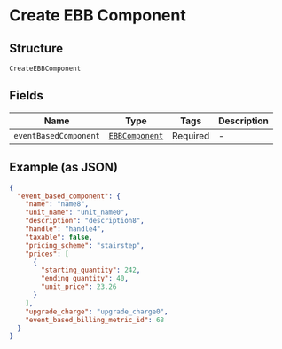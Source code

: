 
# Create EBB Component

## Structure

`CreateEBBComponent`

## Fields

| Name | Type | Tags | Description |
|  --- | --- | --- | --- |
| `eventBasedComponent` | [`EBBComponent`](../../doc/models/ebb-component.md) | Required | - |

## Example (as JSON)

```json
{
  "event_based_component": {
    "name": "name8",
    "unit_name": "unit_name0",
    "description": "description8",
    "handle": "handle4",
    "taxable": false,
    "pricing_scheme": "stairstep",
    "prices": [
      {
        "starting_quantity": 242,
        "ending_quantity": 40,
        "unit_price": 23.26
      }
    ],
    "upgrade_charge": "upgrade_charge0",
    "event_based_billing_metric_id": 68
  }
}
```

